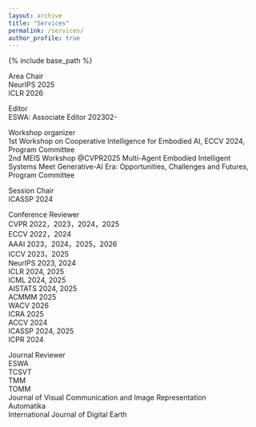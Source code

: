 ```yaml
---
layout: archive
title: "Services"
permalink: /services/
author_profile: true
---
```


{% include base_path %}

Area Chair   
NeurIPS 2025     
ICLR 2026   


Editor  
ESWA: Associate Editor 202302-  

Workshop organizer  
1st Workshop on Cooperative Intelligence for Embodied AI, ECCV 2024, Program Committee  
2nd MEIS Workshop @CVPR2025 Multi-Agent Embodied Intelligent Systems Meet Generative-AI Era: Opportunities, Challenges and Futures, Program Committee   

Session Chair      
ICASSP 2024    


Conference Reviewer  
CVPR 2022，2023，2024，2025         
ECCV 2022，2024    
AAAI 2023，2024，2025，2026          
ICCV 2023，2025       
NeurIPS 2023, 2024         
ICLR 2024, 2025     
ICML 2024, 2025      
AISTATS 2024, 2025     
ACMMM 2025    
WACV 2026    
ICRA 2025  
ACCV 2024  
ICASSP 2024, 2025     
ICPR 2024  

Journal Reviewer  
ESWA  
TCSVT   
TMM  
TOMM   
Journal of Visual Communication and Image Representation  
Automatika  
International Journal of Digital Earth  



